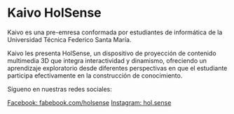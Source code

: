 # Kaivo HolSense

Kaivo es una pre-emresa conformada por estudiantes de informática de la Universidad Técnica Federico Santa María.

Kaivo les presenta HolSense, un dispositivo de proyección de contenido multimedia 3D que integra interactividad y dinamismo, ofreciendo un aprendizaje exploratorio desde diferentes perspectivas en que el estudiante participa efectivamente en la construcción de conocimiento.

Sígueno en nuestras redes sociales:

[Facebook: fabebook.com/holsense](https://www.facebook.com/holsense/)
[Instagram: hol.sense](https://www.instagram.com/hol.sense)